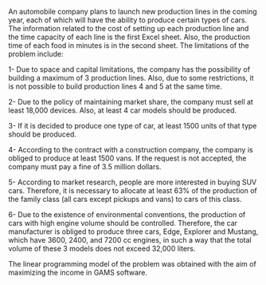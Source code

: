 An automobile company plans to launch new production lines in the coming year, each of which will have the ability to produce certain types of cars. The information related to the cost of setting up each production line and the time capacity of each line is the first Excel sheet. Also, the production time of each food in minutes is in the second sheet.
The limitations of the problem include:

1-	Due to space and capital limitations, the company has the possibility of building a maximum of 3 production lines. Also, due to some restrictions, it is not possible to build production lines 4 and 5 at the same time.

2-	Due to the policy of maintaining market share, the company must sell at least 18,000 devices. Also, at least 4 car models should be produced.

3-	If it is decided to produce one type of car, at least 1500 units of that type should be produced.

4-	According to the contract with a construction company, the company is obliged to produce at least 1500 vans. If the request is not accepted, the company must pay a fine of 3.5 million dollars.

5-	According to market research, people are more interested in buying SUV cars. Therefore, it is necessary to allocate at least 63% of the production of the family class (all cars except pickups and vans) to cars of this class.

6-	Due to the existence of environmental conventions, the production of cars with high engine volume should be controlled. Therefore, the car manufacturer is obliged to produce three cars, Edge, Explorer and Mustang, which have 3600, 2400, and 7200 cc engines, in such a way that the total volume of these 3 models does not exceed 32,000 liters.

The linear programming model of the problem was obtained with the aim of maximizing the income in GAMS software.
